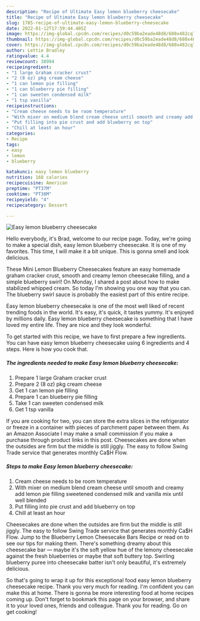 ```yaml
---
description: "Recipe of Ultimate Easy lemon blueberry cheesecake"
title: "Recipe of Ultimate Easy lemon blueberry cheesecake"
slug: 1785-recipe-of-ultimate-easy-lemon-blueberry-cheesecake
date: 2022-01-12T17:59:44.405Z
image: https://img-global.cpcdn.com/recipes/d0c59ba2eade48d8/680x482cq70/easy-lemon-blueberry-cheesecake-recipe-main-photo.jpg
thumbnail: https://img-global.cpcdn.com/recipes/d0c59ba2eade48d8/680x482cq70/easy-lemon-blueberry-cheesecake-recipe-main-photo.jpg
cover: https://img-global.cpcdn.com/recipes/d0c59ba2eade48d8/680x482cq70/easy-lemon-blueberry-cheesecake-recipe-main-photo.jpg
author: Lettie Bradley
ratingvalue: 4.4
reviewcount: 38994
recipeingredient:
- "1 large Graham cracker crust"
- "2 (8 oz) pkg cream cheese"
- "1 can lemon pie filling"
- "1 can blueberry pie filling"
- "1 can sweeten condensed milk"
- "1 tsp vanilla"
recipeinstructions:
- "Cream cheese needs to be room temperature"
- "With mixer on medium blend cream cheese until smooth and creamy add lemon pie filling sweetened condensed milk and vanilla mix until well blended"
- "Put filling into pie crust and add blueberry on top"
- "Chill at least an hour"
categories:
- Recipe
tags:
- easy
- lemon
- blueberry

katakunci: easy lemon blueberry 
nutrition: 168 calories
recipecuisine: American
preptime: "PT37M"
cooktime: "PT38M"
recipeyield: "4"
recipecategory: Dessert

---
```



![Easy lemon blueberry cheesecake](https://img-global.cpcdn.com/recipes/d0c59ba2eade48d8/680x482cq70/easy-lemon-blueberry-cheesecake-recipe-main-photo.jpg)

Hello everybody, it's Brad, welcome to our recipe page. Today, we're going to make a special dish, easy lemon blueberry cheesecake. It is one of my favorites. This time, I will make it a bit unique. This is gonna smell and look delicious.

These Mini Lemon Blueberry Cheesecakes feature an easy homemade graham cracker crust, smooth and creamy lemon cheesecake filling, and a simple blueberry swirl! On Monday, I shared a post about how to make stabilized whipped cream. So today I&#39;m showing you one way that you can. The blueberry swirl sauce is probably the easiest part of this entire recipe.

Easy lemon blueberry cheesecake is one of the most well liked of recent trending foods in the world. It's easy, it's quick, it tastes yummy. It's enjoyed by millions daily. Easy lemon blueberry cheesecake is something that I have loved my entire life. They are nice and they look wonderful.


To get started with this recipe, we have to first prepare a few ingredients. You can have easy lemon blueberry cheesecake using 6 ingredients and 4 steps. Here is how you cook that.

<!--inarticleads1-->

##### The ingredients needed to make Easy lemon blueberry cheesecake:

1. Prepare 1 large Graham cracker crust
1. Prepare 2 (8 oz) pkg cream cheese
1. Get 1 can lemon pie filling
1. Prepare 1 can blueberry pie filling
1. Take 1 can sweeten condensed milk
1. Get 1 tsp vanilla


If you are cooking for two, you can store the extra slices in the refrigerator or freeze in a container with pieces of parchment paper between them. As an Amazon Associate I may make a small commission if you make a purchase through product links in this post. Cheesecakes are done when the outsides are firm but the middle is still jiggly. The easy to follow Swing Trade service that generates monthly Ca$H Flow. 

<!--inarticleads2-->

##### Steps to make Easy lemon blueberry cheesecake:

1. Cream cheese needs to be room temperature
1. With mixer on medium blend cream cheese until smooth and creamy add lemon pie filling sweetened condensed milk and vanilla mix until well blended
1. Put filling into pie crust and add blueberry on top
1. Chill at least an hour


Cheesecakes are done when the outsides are firm but the middle is still jiggly. The easy to follow Swing Trade service that generates monthly Ca$H Flow. Jump to the Blueberry Lemon Cheesecake Bars Recipe or read on to see our tips for making them. There&#39;s something dreamy about this cheesecake bar — maybe it&#39;s the soft yellow hue of the lemony cheesecake against the fresh blueberries or maybe that soft buttery top. Swirling blueberry puree into cheesecake batter isn&#39;t only beautiful, it&#39;s extremely delicious. 

So that's going to wrap it up for this exceptional food easy lemon blueberry cheesecake recipe. Thank you very much for reading. I'm confident you can make this at home. There is gonna be more interesting food at home recipes coming up. Don't forget to bookmark this page on your browser, and share it to your loved ones, friends and colleague. Thank you for reading. Go on get cooking!
